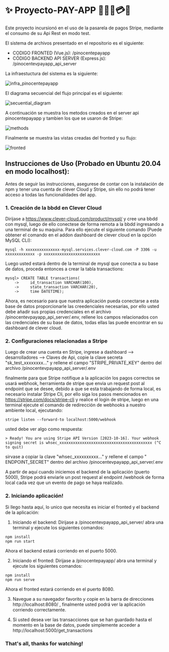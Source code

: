 # ✨ Proyecto-PAY-APP 🧾🏃‍♀️💳✨

Este proyecto incursionó en el uso de la pasarela de pagos Stripe, mediante el consumo de su Api Rest en modo test.

El sistema de archivos presentado en el repositorio es el siguiente:

- CODIGO FRONTED (Vue.js): /pinocentepayapp
- CÓDIGO BACKEND API SERVER (Express.js): /pinocentevpayapp_api_server

La infraestuctura del sistema es la siguiente:

![infra_pinocentepayapp](https://github.com/PatrichsInocenteCM274/Proyecto-PAY-APP/assets/30361234/591a23f6-fbef-4c8f-ab51-5315e810d5ce)

El diagrama secuencial del flujo principal es el siguiente:

![secuential_diagram](https://github.com/PatrichsInocenteCM274/Proyecto-PAY-APP/assets/30361234/5334d0cc-3702-446d-a045-c90c1de12d4b)

A continuación se muestra los metodos creados en el server api pinocentepayapp y tambien los que se usaron de Stripe:

![methods](https://github.com/PatrichsInocenteCM274/Proyecto-PAY-APP/assets/30361234/b8161efb-0b4e-437f-b34e-118019966084)

Finalmente se muestra las vistas creadas del fronted y su flujo:

![fronted](https://github.com/PatrichsInocenteCM274/Proyecto-PAY-APP/assets/30361234/28927908-bf64-4b3e-a983-bfe1b05014d6)

## Instrucciones de Uso (Probado en Ubuntu 20.04 en modo localhost):

Antes de seguir las instrucciones, asegurese de contar con la instalación de npm y tener una cuenta de clever Cloud y Stripe, sin ello no podrá tener acceso a todas las funcionalidades del app.

### 1. Creación de la bbdd en Clever Cloud
Dirijase a https://www.clever-cloud.com/product/mysql/ y cree una bbdd con mysql, luego de ello conectese de forma remota a la bbdd ingresando a una terminal de su
maquina. Para ello ejecute el siguiente comando (Puede obtener el comando en el addon dashboard de clever cloud en la opción MySQL CLI):
~~~
mysql -h xxxxxxxxxxxxxxx-mysql.services.clever-cloud.com -P 3306 -u xxxxxxxxxxxxx -p xxxxxxxxxxxxxxxxxxxxxxxxx
~~~
Luego usted estará dentro de la terminal de mysql que conecta a su base de datos, proceda entonces a crear la tabla transactions:
~~~
mysql> CREATE TABLE transactions(
    ->     id_transaction VARCHAR(100),
    ->     state_transaction VARCHAR(20),
    ->     time DATETIME);
~~~

Ahora, es necesario para que nuestra aplicación pueda conectarse a esta base de datos proporcionarle las creedenciales necesarias, por ello usted debe añadir 
sus propias credenciales en el archivo /pinocentevpayapp_api_server/.env, rellene los campos relacionados con las credenciales de su base de datos,
todas ellas las puede encontrar en su dashboard de clever cloud.

### 2. Configuraciones relacionadas a Stripe

Luego de crear una cuenta en Stripe, ingrese a dashboard --> desarrolladores --> Claves de Api, copie la clave secreta "sk_test_xxxxxxxx..." y rellene el campo "STRIPE_PRIVATE_KEY" dentro del archivo /pinocentevpayapp_api_server/.env

finalmente para que Stripe notifique a la aplicación los pagos correctos se usará webhook, herramienta de stripe que envia un request post al endpoint que se desee, debido a que 
se esta trabajando de forma local, es necesario instalar Stripe Cli, por ello siga los pasos mencionados en https://stripe.com/docs/stripe-cli y realice el login de stripe,
luego en una terminal ejecute el comando de redirección de webhooks a nuestro ambiente local, ejecutando:
~~~
stripe listen --forward-to localhost:5000/webhook
~~~
usted debe ver algo como respuesta:
~~~
> Ready! You are using Stripe API Version [2023-10-16]. Your webhook signing secret is whsec_xxxxxxxxxxxxxxxxxxxxxxxxxxxxxxxxxxxxxxxxx (^C to quit)
~~~

sirvase a copiar la clave "whsec_xxxxxxxxxx..." y rellene el campo " ENDPOINT_SECRET" dentro del archivo /pinocentevpayapp_api_server/.env

A partir de aquí cuando iniciemos el backend de la aplicación (puerto 5000), Stripe podrá enviarle un post request al endpoint /webhook de forma local cada vez que un evento de pago se haya realizado.

### 2. Iniciando aplicación!
Si llego hasta aquí, lo unico que necesita es iniciar el fronted y el backend de la aplicación:

1. Iniciando el backend:
Dirijase a /pinocentevpayapp_api_server/ abra una terminal y ejecute los siguientes comandos:
~~~
npm install
npm run start
~~~

Ahora el  backend estará corriendo en el puerto 5000.

2. Iniciando el fronted:
Dirijase a /pinocentepayapp/ abra una terminal y ejecute los siguientes comandos:
~~~
npm install
npm run serve
~~~
Ahora el fronted estará corriendo en el puerto 8080.

3. Navegue a su navegador favorito y copie en la barra de direcciones http://localhost:8080/ , finalmente usted podrá ver la aplicación corriendo correctamente.

4. Si usted desea ver las transacciones que se han guardado hasta el momento en la base de datos, puede simplemente acceder a http://localhost:5000/get_transactions

### That's all, thanks for watching!
